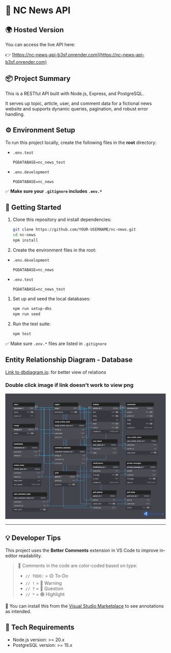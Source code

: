 # 📰 NC News API

## 🌍 Hosted Version

You can access the live API here:  

👉 [https://nc-news-api-b3sf.onrender.com](https://nc-news-api-b3sf.onrender.com)

## 📦 Project Summary

This is a RESTful API built with Node.js, Express, and PostgreSQL.  

It serves up topic, article, user, and comment data for a fictional news website and supports dynamic queries, pagination, and robust error handling.

## ⚙️ Environment Setup

To run this project locally, create the following files in the **root** directory:

- `.env.test`  

  ```env
  PGDATABASE=nc_news_test
  ```

- `.env.development`  

  ```env
  PGDATABASE=nc_news
  ```

✅ **Make sure your `.gitignore` includes `.env.*`**

## 🚀 Getting Started

1. Clone this repository and install dependencies:

   ```bash
   git clone https://github.com/YOUR-USERNAME/nc-news.git
   cd nc-news
   npm install
   ```

1. Create the environment files in the root:

- `.env.development`

  ```env
  PGDATABASE=nc_news
  ```

- `.env.test`

  ```env
  PGDATABASE=nc_news_test
  ```

1. Set up and seed the local databases:

   ```bash
   npm run setup-dbs
   npm run seed
   ```

1. Run the test suite:

   ```bash
   npm test
   ```

✅ Make sure `.env.*` files are listed in `.gitignore`

## Entity Relationship Diagram - Database

[Link to dbdiagram.io](https://dbdiagram.io/d/NC-News-683992adbd74709cb74712d4): for better view of relations

### Double click image if link doesn't work to view png

![NC News ERD Diagram](DOCS/nc-news-erd-diagram.png)

---

## 💡 Developer Tips

This project uses the **Better Comments** extension in VS Code to improve in-editor readability.

>
>💬 Comments in the code are color-coded based on type:
>- `// TODO:` = 🟡 To-Do
>- `// !` = 🔴 Warning
>- `// ?` = 🔵 Question
>- `// *` = 🟢 Highlight
>

🔧 You can install this from the [Visual Studio Marketplace](https://marketplace.visualstudio.com/items?itemName=aaron-bond.better-comments) to see annotations as intended.

## 📐 Tech Requirements

- Node.js version: >= 20.x  
- PostgreSQL version: >= 15.x
